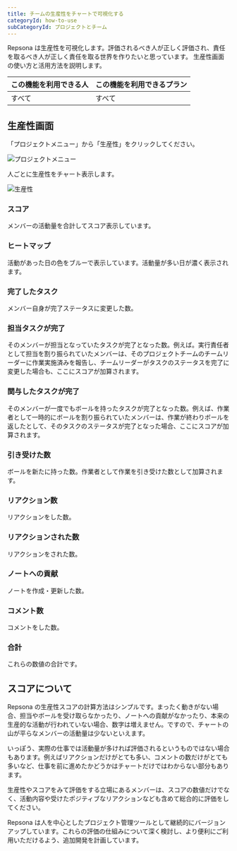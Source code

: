 ```yaml
---
title: チームの生産性をチャートで可視化する
categoryId: how-to-use
subCategoryId: プロジェクトとチーム
---
```


Repsona は生産性を可視化します。評価されるべき人が正しく評価され、責任を取るべき人が正しく責任を取る世界を作りたいと思っています。 生産性画面の使い方と活用方法を説明します。

|この機能を利用できる人|この機能を利用できるプラン|
|---|---|
|すべて|すべて|

## 生産性画面

「プロジェクトメニュー」から「生産性」をクリックしてください。

![プロジェクトメニュー](/images/help/project-menu.ja.png)

人ごとに生産性をチャート表示します。

![生産性](/images/features/ja/productivity.webp)

### スコア

メンバーの活動量を合計してスコア表示しています。

### ヒートマップ

活動があった日の色をブルーで表示しています。活動量が多い日が濃く表示されます。

### 完了したタスク

メンバー自身が完了ステータスに変更した数。

### 担当タスクが完了

そのメンバーが担当となっていたタスクが完了となった数。例えば。実行責任者として担当を割り振られていたメンバーは、そのプロジェクトチームのチームリーダーに作業実施済みを報告し、チームリーダーがタスクのステータスを完了に変更した場合も、ここにスコアが加算されます。

### 関与したタスクが完了

そのメンバーが一度でもボールを持ったタスクが完了となった数。例えば、作業者として一時的にボールを割り振られていたメンバーは、作業が終わりボールを返したとして、そのタスクのステータスが完了となった場合、ここにスコアが加算されます。

### 引き受けた数

ボールを新たに持った数。作業者として作業を引き受けた数として加算されます。

### リアクション数

リアクションをした数。

### リアクションされた数

リアクションをされた数。

### ノートへの貢献

ノートを作成・更新した数。

### コメント数

コメントをした数。

### 合計

これらの数値の合計です。

## スコアについて

Repsona の生産性スコアの計算方法はシンプルです。まったく動きがない場合、担当やボールを受け取らなかったり、ノートへの貢献がなかったり、本来の生産的な活動が行われていない場合、数字は増えません。ですので、チャートの山が平らなメンバーの活動量は少ないといえます。

いっぽう、実際の仕事では活動量が多ければ評価されるというものではない場合もあります。例えばリアクションだけがとても多い、コメントの数だけがとても多いなど、仕事を前に進めたかどうかはチャートだけではわからない部分もあります。

生産性やスコアをみて評価をする立場にあるメンバーは、スコアの数値だけでなく、活動内容や受けたポジティブなリアクションなども含めて総合的に評価をしてください。

Repsona は人を中心としたプロジェクト管理ツールとして継続的にバージョンアップしています。これらの評価の仕組みについて深く検討し、より便利にご利用いただけるよう、追加開発を計画しています。
